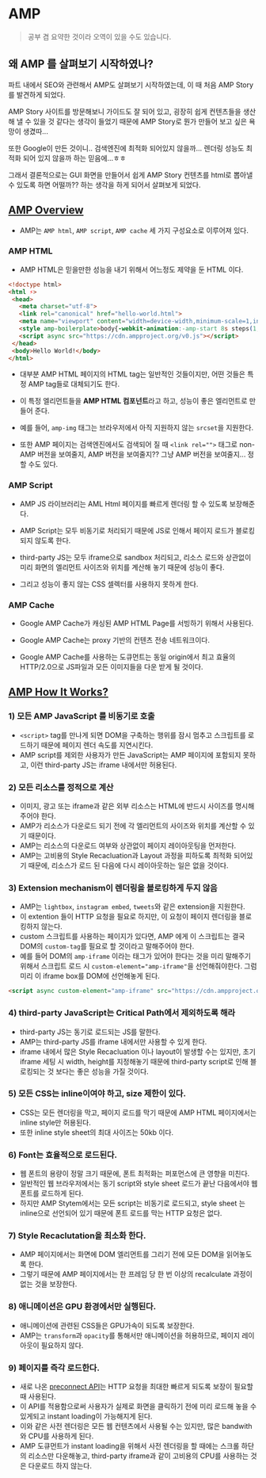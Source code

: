 # AMP

> 공부 겸 요약한 것이라 오역이 있을 수도 있습니다.

## 왜 AMP 를 살펴보기 시작하였나?
파트 내에서 SEO와 관련해서 AMP도 살펴보기 시작하였는데,
이 때 처음 AMP Story를 발견하게 되었다.

AMP Story 사이트를 방문해보니 가이드도 잘 되어 있고,
굉장히 쉽게 컨텐츠들을 생산해 낼 수 있을 것 같다는 생각이 들었기 때문에
AMP Story로 뭔가 만들어 보고 싶은 욕망이 생겼따...

또한 Google이 만든 것이니.. 검색엔진에 최적화 되어있지 않을까...
렌더링 성능도 최적화 되어 있지 않을까 하는 믿음에...ㅎㅎ

그래서 결론적으로는 GUI 화면을 만들어서 쉽게 AMP Story 컨텐츠를 html로 뽑아낼 수 있도록 하면 어떨까??
하는 생각을 하게 되어서 살펴보게 되었다.

## [AMP Overview](https://www.ampproject.org/learn/overview/)
- AMP는 `AMP html`, `AMP script`, `AMP cache` 세 가지 구성요소로 이루어져 있다.

### AMP HTML
- AMP HTML은 믿을만한 성능을 내기 위해서 어느정도 제약을 둔 HTML 이다.

```html
<!doctype html>
<html ⚡>
 <head>
   <meta charset="utf-8">
   <link rel="canonical" href="hello-world.html">
   <meta name="viewport" content="width=device-width,minimum-scale=1,initial-scale=1">
   <style amp-boilerplate>body{-webkit-animation:-amp-start 8s steps(1,end) 0s 1 normal both;-moz-animation:-amp-start 8s steps(1,end) 0s 1 normal both;-ms-animation:-amp-start 8s steps(1,end) 0s 1 normal both;animation:-amp-start 8s steps(1,end) 0s 1 normal both}@-webkit-keyframes -amp-start{from{visibility:hidden}to{visibility:visible}}@-moz-keyframes -amp-start{from{visibility:hidden}to{visibility:visible}}@-ms-keyframes -amp-start{from{visibility:hidden}to{visibility:visible}}@-o-keyframes -amp-start{from{visibility:hidden}to{visibility:visible}}@keyframes -amp-start{from{visibility:hidden}to{visibility:visible}}</style><noscript><style amp-boilerplate>body{-webkit-animation:none;-moz-animation:none;-ms-animation:none;animation:none}</style></noscript>
   <script async src="https://cdn.ampproject.org/v0.js"></script>
 </head>
 <body>Hello World!</body>
</html>
```
- 대부분 AMP HTML 페이지의 HTML tag는 일반적인 것들이지만,
  어떤 것들은 특정 AMP tag들로 대체되기도 한다.

- 이 특정 엘리먼트들을 **AMP HTML 컴포넌트**라고 하고, 성능이 좋은 엘리먼트로 만들어 준다.
- 예를 들어, `amp-img` 태그는 브라우저에서 아직 지원하지 않는 `srcset`을 지원한다.
- 또한 AMP 페이지는 검색엔진에서도 검색되어 질 때 `<link rel="">` 태그로
   non-AMP 버전을 보여줄지, AMP 버전을 보여줄지?? 그냥 AMP 버전을 보여줄지... 정할 수도 있다.

### AMP Script
- AMP JS 라이브러리는 AML Html 페이지를 빠르게 렌더링 할 수 있도록 보장해준다.

- AMP Script는 모두 비동기로 처리되기 때문에 JS로 인해서 페이지 로드가 블로킹 되지 않도록 한다.
- third-party JS는 모두 iframe으로 sandbox 처리되고,
  리소스 로드와 상관없이 미리 화면의 엘리먼트 사이즈와 위치를 계산해 놓기 때문에 성능이 좋다.
- 그리고 성능이 좋지 않는 CSS 셀렉터를 사용하지 못하게 한다.

### AMP Cache
- Google AMP Cache가 캐싱된 AMP HTML Page를 서빙하기 위해서 사용된다.

- Google AMP Cache는 proxy 기반의 컨텐츠 전송 네트워크이다.
- Google AMP Cache를 사용하는 도큐먼트는 동일 origin에서 최고 효율의 HTTP/2.0으로 JS파일과 모든 이미지들을 다운 받게 될 것이다.

## [AMP How It Works?](https://www.ampproject.org/learn/about-how/)
### 1) 모든 AMP JavaScript 를 비동기로 호출
- `<script>` tag를 만나게 되면 DOM을 구축하는 행위를 잠시 멈추고
   스크립트를 로드하기 때문에 페이지 렌더 속도를 지연시킨다.
- AMP script를 제외한 사용자가 만든 JavaScript는 AMP 페이지에 포함되지 못하고,
  이런 third-party JS는 iframe 내에서만 허용된다.

### 2) 모든 리소스를 정적으로 계산
- 이미지, 광고 또는 iframe과 같은 외부 리소스는 HTML에 반드시 사이즈를 명시해주어야 한다.
- AMP가 리소스가 다운로드 되기 전에 각 엘리먼트의 사이즈와 위치를 계산할 수 있기 때문이다.
- AMP는 리소스의 다운로드 여부와 상관없이 페이지 레이아웃팅을 먼저한다.
- AMP는 고비용의 Style Recacluation과 Layout 과정을 피하도록 최적화 되어있기 때문에,
   리소스가 로드 된 다음에 다시 레이아웃하는 일은 없을 것이다.

### 3) Extension mechanism이 렌더링을 블로킹하게 두지 않음
- AMP는 `lightbox`, `instagram embed`, `tweets`와 같은 extension을 지원한다.
- 이 extention 들이 HTTP 요청을 필요로 하지만, 이 요청이 페이지 렌더링을 블로킹하지 않는다.
- custom 스크립트를 사용하는 페이지가 있다면,
  AMP 에게 이 스크립트는 결국 DOM의 `custom-tag`를 필요로 할 것이라고 말해주어야 한다.
- 예를 들어 DOM의 `amp-iframe` 이라는 태그가 있어야 한다는 것을 미리 말해주기 위해서
  스크립트 로드 시 `custom-element="amp-iframe"`을 선언해줘야한다.
  그럼 미리 이 iframe box를 DOM에 선언해놓게 된다.
```html
<script async custom-element="amp-iframe" src="https://cdn.ampproject.org/v0/amp-iframe-0.1.js"></script>
```

### 4) third-party JavaScript는 Critical Path에서 제외하도록 해라
- third-party JS는 동기로 로드되는 JS를 말한다.
- AMP는 third-party JS를 iframe 내에서만 사용할 수 있게 한다.
- iframe 내에서 많은 Style Recacluation 이나 layout이 발생할 수는 있지만,
  초기 iframe 세팅 시 width, height를 지정해놓기 때문에
   third-party script로 인해 블로킹되는 것 보다는 좋은 성능을 가질 것이다.

### 5) 모든 CSS는 inline이여야 하고, size 제한이 있다.
- CSS는 모든 렌더링을 막고, 페이지 로드를 막기 때문에 AMP HTML 페이지에서는 inline style만 허용된다.
- 또한 inline style sheet의 최대 사이즈는 50kb 이다.

### 6) Font는 효율적으로 로드된다.
- 웹 폰트의 용량이 정말 크기 때문에, 폰트 최적화는 퍼포먼스에 큰 영향을 미친다.
- 일반적인 웹 브라우저에서는 동기 script와 style sheet 로드가 끝난 다음에서야 웹 폰트를 로드하게 된다.
- 하지만 AMP Stytem에서는 모든 script는 비동기로 로드되고,
  style sheet 는 inline으로 선언되어 있기 때문에 폰트 로드를 막는 HTTP 요청은 없다.

### 7) Style Recaclutation을 최소화 한다.
- AMP 페이지에서는 화면에 DOM 엘리먼트를 그리기 전에 모든 DOM을 읽어놓도록 한다.
- 그렇기 때문에 AMP 페이지에서는 한 프레임 당 한 번 이상의 recalculate 과정이 없는 것을 보장한다.

### 8) 애니메이션은 GPU 환경에서만 실행된다.
- 애니메이션에 관련된 CSS들은 GPU가속이 되도록 보장한다.
- AMP는 `transform`과 `opacity`를 통해서만 애니메이션을 허용하므로, 페이지 레이아웃이 필요하지 않다.

### 9) 페이지를 즉각 로드한다.
- 새로 나온 [preconnect API](https://www.w3.org/TR/resource-hints/#dfn-preconnect)는 HTTP 요청을 최대한 빠르게 되도록 보장이 필요할 때 사용된다.
- 이 API를 적용함으로써 사용자가 실제로 화면을 클릭하기 전에 미리 로드해 놓을 수 있게되고
    instant loading이 가능해지게 된다.
- 이와 같은 사전 렌더링은 모든 웹 컨텐츠에서 사용될 수는 있지만, 많은 bandwith와 CPU를 사용하게 된다.
- AMP 도큐먼트가 instant loading을 위해서 사전 렌더링을 할 때에는 스크롤 하단의 리소스만 다운해놓고,
   third-party iframe과 같이 고비용의 CPU를 사용하는 것은 다운로드 하지 않는다.
